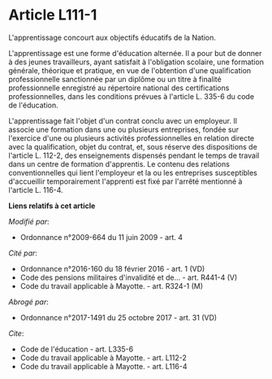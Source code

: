 # Article L111-1

L'apprentissage concourt aux objectifs éducatifs de la Nation.

L'apprentissage est une forme d'éducation alternée. Il a pour but de donner à des jeunes travailleurs, ayant satisfait à
l'obligation scolaire, une formation générale, théorique et pratique, en vue de l'obtention d'une qualification
professionnelle sanctionnée par un diplôme ou un titre à finalité professionnelle enregistré au répertoire national des
certifications professionnelles, dans les conditions prévues à l'article L. 335-6 du code de l'éducation.

L'apprentissage fait l'objet d'un contrat conclu avec un employeur. Il associe une formation dans une ou plusieurs
entreprises, fondée sur l'exercice d'une ou plusieurs activités professionnelles en relation directe avec la qualification,
objet du contrat, et, sous réserve des dispositions de l'article L. 112-2, des enseignements dispensés pendant le temps de
travail dans un centre de formation d'apprentis. Le contenu des relations conventionnelles qui lient l'employeur et la ou les
entreprises susceptibles d'accueillir temporairement l'apprenti est fixé par l'arrêté mentionné à l'article L. 116-4.

**Liens relatifs à cet article**

_Modifié par_:

  - Ordonnance n°2009-664 du 11 juin 2009 - art. 4

_Cité par_:

  - Ordonnance n°2016-160 du 18 février 2016 - art. 1 (VD)
  - Code des pensions militaires d'invalidité et de... - art. R441-4 (V)
  - Code du travail applicable à Mayotte. - art. R324-1 (M)

_Abrogé par_:

  - Ordonnance n°2017-1491 du 25 octobre 2017 - art. 31 (VD)

_Cite_:

  - Code de l'éducation - art. L335-6
  - Code du travail applicable à Mayotte. - art. L112-2
  - Code du travail applicable à Mayotte. - art. L116-4
